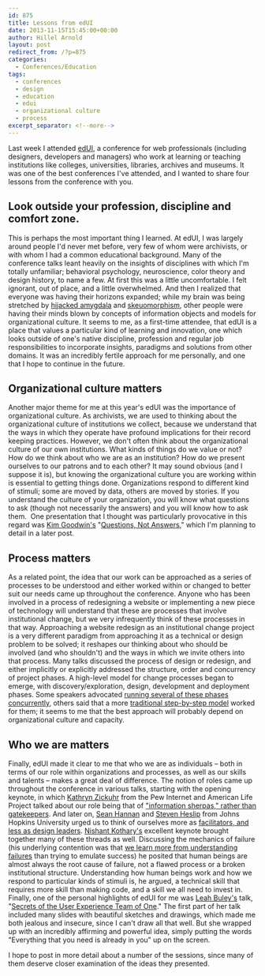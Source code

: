```yaml
---
id: 875
title: Lessons from edUI
date: 2013-11-15T15:45:00+00:00
author: Hillel Arnold
layout: post
redirect_from: /?p=875
categories:
  - Conferences/Education
tags:
  - conferences
  - design
  - education
  - edui
  - organizational culture
  - process
excerpt_separator: <!--more-->
---
```

Last week I attended [edUI](http://eduiconf.org), a conference for web professionals (including designers, developers and managers) who work at learning or teaching institutions like colleges, universities, libraries, archives and museums. It was one of the best conferences I've attended, and I wanted to share four lessons from the conference with you.<!--more-->

## Look outside your profession, discipline and comfort zone.

This is perhaps the most important thing I learned. At edUI, I was largely around people I'd never met before, very few of whom were archivists, or with whom I had a common educational background. Many of the conference talks leant heavily on the insights of disciplines with which I'm totally unfamiliar; behavioral psychology, neuroscience, color theory and design history, to name a few. At first this was a little uncomfortable. I felt ignorant, out of place, and a little overwhelmed. And then I realized that everyone was having their horizons expanded; while my brain was being stretched by [hijacked amygdala](http://en.wikipedia.org/wiki/Amygdala) and [skeuomorphism](http://en.wikipedia.org/wiki/Skeuomorph), other people were having their minds blown by concepts of information objects and models for organizational culture. It seems to me, as a first-time attendee, that edUI is a place that values a particular kind of learning and innovation, one which looks outside of one's native discipline, profession and regular job responsibilities to incorporate insights, paradigms and solutions from other domains. It was an incredibly fertile approach for me personally, and one that I hope to continue in the future.

## Organizational culture matters

Another major theme for me at this year's edUI was the importance of organizational culture. As archivists, we are used to thinking about the organizational culture of institutions we collect, because we understand that the ways in which they operate have profound implications for their record keeping practices. However, we don't often think about the organizational culture of our own institutions. What kinds of things do we value or not? How do we think about who we are as an institution? How do we present ourselves to our patrons and to each other? It may sound obvious (and I suppose it is), but knowing the organizational culture you are working within is essential to getting things done. Organizations respond to different kind of stimuli; some are moved by data, others are moved by stories. If you understand the culture of your organization, you will know what questions to ask (though not necessarily the answers) and you will know how to ask them.  One presentation that I thought was particularly provocative in this regard was [Kim Goodwin's](http://eduiconf.org/speakers/kim-goodwin/) "[Questions, Not Answers](http://eduiconf.org/sessions/questions-not-answers/)," which I'm planning to detail in a later post.

## Process matters

As a related point, the idea that our work can be approached as a series of processes to be understood and either worked within or changed to better suit our needs came up throughout the conference. Anyone who has been involved in a process of redesigning a website or implementing a new piece of technology will understand that these are processes that involve institutional change, but we very infrequently think of these processes in that way. Approaching a website redesign as an institutional change project is a very different paradigm from approaching it as a technical or design problem to be solved; it reshapes our thinking about who should be involved (and who shouldn't) and the ways in which we invite others into that process. Many talks discussed the process of design or redesign, and either implicitly or explicitly addressed the structure, order and concurrency of project phases. A high-level model for change processes began to emerge, with discovery/exploration, design, development and deployment phases. Some speakers advocated [running several of these phases concurrently](http://eduiconf.org/sessions/death-to-wireframes-long-live-rapid-prototyping/), others said that a more [traditional step-by-step model](http://eduiconf.org/sessions/getting-em-on-board-guiding-staff-through-times-of-change/) worked for them; it seems to me that the best approach will probably depend on organizational culture and capacity.

## Who we are matters

Finally, edUI made it clear to me that who we are as individuals – both in terms of our role within organizations and processes, as well as our skills and talents – makes a great deal of difference. The notion of roles came up throughout the conference in various talks, starting with the opening keynote, in which [Kathryn Zickuhr](http://eduiconf.org/speakers/kathryn-zickuhr/) from the Pew Internet and American Life Project talked about our role being that of ["information sherpas," rather than gatekeepers](https://twitter.com/kathikaiser/status/397373568113463296). And later on, [Sean Hannan](http://eduiconf.org/speakers/sean-hannan-2/) and [Steven Heslip](http://eduiconf.org/speakers/steven-heslip/) from Johns Hopkins University urged us to think of ourselves more as [facilitators, and less as design leaders](http://eduiconf.org/sessions/this-is-how-you-do-digital-collections-in-2013/). [Nishant Kothary's](http://eduiconf.org/speakers/nishant-kothary/) excellent keynote brought together many of these threads as well. Discussing the mechanics of failure (his underlying contention was that [we learn more from understanding failures](http://eduiconf.org/sessions/the-design-of-people/) than trying to emulate success) he posited that human beings are almost always the root cause of failure, not a flawed process or a broken institutional structure. Understanding how human beings work and how we respond to particular kinds of stimuli is, he argued, a technical skill that requires more skill than making code, and a skill we all need to invest in. Finally, one of the personal highlights of edUI for me was [Leah Buley's](http://eduiconf.org/speakers/leah-buley/) talk, "[Secrets of the User Experience Team of One](http://eduiconf.org/sessions/secrets-of-the-user-experience-team-of-one/)." The first part of her talk included many slides with beautiful sketches and drawings, which made me both jealous and insecure, since I can't draw all that well. But she wrapped up with an incredibly affirming and powerful idea, simply putting the words "Everything that you need is already in you" up on the screen.

I hope to post in more detail about a number of the sessions, since many of them deserve closer examination of the ideas they presented.
